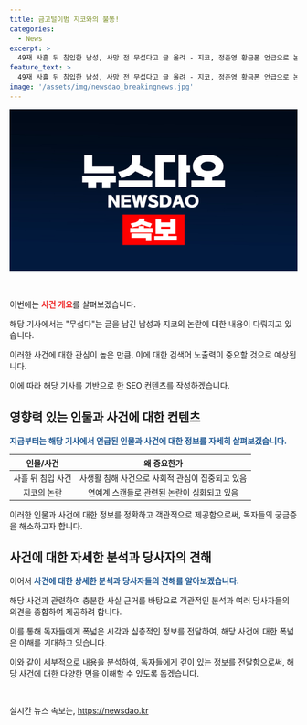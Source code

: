 ```yaml
---
title: 금고털이범 지코와의 불똥!
categories:
  - News
excerpt: >
  49재 사흘 뒤 침입한 남성, 사망 전 무섭다고 글 올려 - 지코, 정준영 황금폰 언급으로 논란 부상
feature_text: >
  49재 사흘 뒤 침입한 남성, 사망 전 무섭다고 글 올려 - 지코, 정준영 황금폰 언급으로 논란 부상
image: '/assets/img/newsdao_breakingnews.jpg'
---
```


<p><img src="/assets/img/newsdao_breakingnews.jpg" alt="pcversion 속보" /></p>

<p data-ke-size="size16">&nbsp;</p>

<p>이번에는 <b><span style="color: #ee2323;">사건 개요</span></b>를 살펴보겠습니다.</p>

<p>해당 기사에서는 "무섭다"는 글을 남긴 남성과 지코의 논란에 대한 내용이 다뤄지고 있습니다. </p>

<p>이러한 사건에 대한 관심이 높은 만큼, 이에 대한 검색어 노출력이 중요할 것으로 예상됩니다. </p>

<p>이에 따라 해당 기사를 기반으로 한 SEO 컨텐츠를 작성하겠습니다.</p>

<h2 data-ke-size="size26">영향력 있는 인물과 사건에 대한 컨텐츠</h2>

<p><b><span style="color: #1a5490;">지금부터는 해당 기사에서 언급된 인물과 사건에 대한 정보를 자세히 살펴보겠습니다.</span></b></p>

<table>
<thead>
<tr>
<th style="text-align: center;">인물/사건</th>
<th style="text-align: center;">왜 중요한가</th>
</tr>
</thead>
<tbody>
<tr>
<td style="text-align: center;">사흘 뒤 침입 사건</td>
<td style="text-align: center;">사생활 침해 사건으로 사회적 관심이 집중되고 있음</td>
</tr>
<tr>
<td style="text-align: center;">지코의 논란</td>
<td style="text-align: center;">연예계 스캔들로 관련된 논란이 심화되고 있음</td>
</tr>
</tbody>
</table>

<p>이러한 인물과 사건에 대한 정보를 정확하고 객관적으로 제공함으로써, 독자들의 궁금증을 해소하고자 합니다.</p>

<h2 data-ke-size="size26">사건에 대한 자세한 분석과 당사자의 견해</h2>

<p>이어서 <b><span style="color: #1a5490;">사건에 대한 상세한 분석과 당사자들의 견해를 알아보겠습니다.</span></b></p>

<p>해당 사건과 관련하여 충분한 사실 근거를 바탕으로 객관적인 분석과 여러 당사자들의 의견을 종합하여 제공하려 합니다.</p>

<p>이를 통해 독자들에게 폭넓은 시각과 심층적인 정보를 전달하여, 해당 사건에 대한 폭넓은 이해를 기대하고 있습니다.</p>

<p>이와 같이 세부적으로 내용을 분석하여, 독자들에게 깊이 있는 정보를 전달함으로써, 해당 사건에 대한 다양한 면을 이해할 수 있도록 돕겠습니다.</p>

<p data-ke-size="size16">&nbsp;</p>
실시간 뉴스 속보는, <a href="https://newsdao.kr" rel="dofollow">https://newsdao.kr</a>


